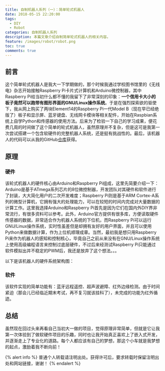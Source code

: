 ```yaml
---
title: 自制机器人系列（一）：简单轮式机器人
date: 2018-05-15 22:20:00
tags:
  - DIY
  - Robot
categories: 自制机器人系列
description: 本篇文章介绍自制简单轮式机器人的相关内容。
feature: /images/robot/robot.png
toc: true
comments: true
---
```


## 前言

这个简单轮式机器人是我大一下学期做的，那个时候我通过学校图书馆里的《无线电》杂志开始接触Raspberry Pi卡片式计算机和Arduino微控制器，其中Raspberry Pi给当初什么都不懂的我留下了非常深刻的印象：**一个信用卡大小的板子竟然可以跑带有图形界面的GNU/Linux操作系统**。于是在强烈探索欲的驱使下，我从网上购买了两块Element14的Raspberry Pi一代Model B（现在早已经绝版了）板子和显示屏、蓝牙键盘、无线网卡模块等相关配件，开始在Raspbian系统上自学Python和传感器的使用方法。后来为了检验一下自己的学习成果，便花费几周的时间做了这个简单的轮式机器人，虽然原理并不复杂，但是这可是我第一次尝试搭建一个包含软硬件的完整机器人系统，还是挺有挑战性的。最后，该机器人的代码可以从我的GitHub[仓库](https://github.com/myyerrol/raspberry_pi_simple_car)获得。

<!--more-->

## 原理

### 硬件

该轮式机器人的硬件核心由Arduino和Raspberry Pi组成，这里先简要介绍一下：Arduino是基于ATmega系列芯片的8位微控制器，开发团队对其硬件和软件进行了封装，大大简化用户的二次开发难度；Raspberry Pi则是基于ARM Cortex-A系列的微型计算机，它拥有强大的处理能力，可以在较短的时间内完成对大量数据的计算工作。这里我选择Arduino和Raspberry Pi首先是因为它们在国内外DIY界非常流行，有很多资料可以参考。此外，Arduino官方提供有很多库，方便读取硬件传感器的数据，非常适合作为机器人系统的下位机，而Raspberry Pi可以运行GNU/Linux操作系统，实时性虽差但是却拥有友好的用户界面，并且可以使用Python来做数据计算，作为上位机顺理成章。当然，最初我是想只用Raspberry Pi来作为机器人的感知和控制核心，毕竟自己之前从来没有在GNU/Linux操作系统上使用高级编程语言来控制过底层硬件，不过后来经测试Raspberry Pi只能通过软件模拟出并不稳定的PWM后，我还是放弃了这个想法。。。

以下是该机器人的硬件系统架构图：



### 软件

该软件实现的简单功能有：蓝牙远程遥控、超声波避障、红外边缘检测。由于时间紧迫（那会儿已经临近期末考试，再不复习就该挂科了），未完成的功能为红外循迹。

## 总结

虽然现在回过头来再看自己当初大一做的项目，觉得原理非常简单，但就是它让我第一次体验到了做软硬件项目的乐趣，同时也让我开始真正喜欢上了嵌入式开发，并逐渐走上了专业化的道路。每个人都应该有自己的梦想，那这个小车就是我梦想的起点，激励着我不断向前！

{% alert info %}
普通个人转载请注明出处。获得许可后，要求转载时保留注明出处和网站链接，谢谢！
{% endalert %}
